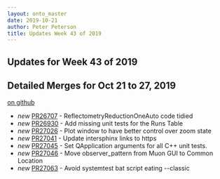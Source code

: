 ```yaml
---
layout: onto_master
date: 2019-10-21
author: Peter Peterson
title: Updates Week 43 of 2019
---
```

Updates for Week 43 of 2019
---------------------------

Detailed Merges for Oct 21 to 27, 2019
--------------------------------------
[on github](https://github.com/mantidproject/mantid/pulls?q=is%3Apr+merged%3A2019-10-22..2019-10-27)

* *new* [PR26707](https://github.com/mantidproject/mantid/pull/26707) - ReflectometryReductionOneAuto code tidied
* *new* [PR26930](https://github.com/mantidproject/mantid/pull/26930) - Add missing unit tests for the Runs Table
* *new* [PR27026](https://github.com/mantidproject/mantid/pull/27026) - Plot window to have better control over zoom state
* *new* [PR27041](https://github.com/mantidproject/mantid/pull/27041) - Update intersphinx links to https
* *new* [PR27045](https://github.com/mantidproject/mantid/pull/27045) - Set QApplication arguments for all C++ unit tests.
* *new* [PR27046](https://github.com/mantidproject/mantid/pull/27046) - Move observer_pattern from Muon GUI to Common Location
* *new* [PR27063](https://github.com/mantidproject/mantid/pull/27063) - Avoid systemtest bat script eating --classic
